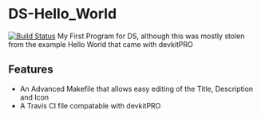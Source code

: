# DS-Hello_World
[![Build Status](https://travis-ci.com/Steve-Tech/DS-Hello_World.svg?token=sDpUWa5DVUt43mqp9874&branch=master)](https://travis-ci.com/Steve-Tech/DS-Hello_World)
My First Program for DS, although this was mostly stolen from the example Hello World that came with devkitPRO
## Features
* An Advanced Makefile that allows easy editing of the Title, Description and Icon
* A Travis CI file compatable with devkitPRO